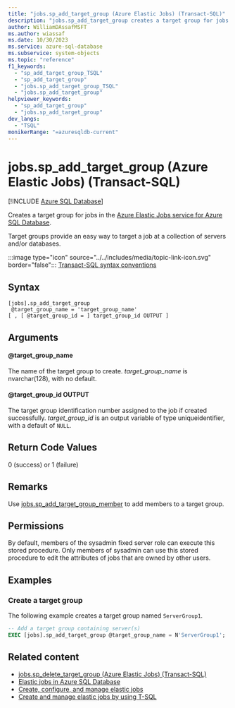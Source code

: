 ```yaml
---
title: "jobs.sp_add_target_group (Azure Elastic Jobs) (Transact-SQL)"
description: "jobs.sp_add_target_group creates a target group for jobs in the Azure Elastic Jobs service for Azure SQL Database."
author: WilliamDAssafMSFT
ms.author: wiassaf
ms.date: 10/30/2023
ms.service: azure-sql-database
ms.subservice: system-objects
ms.topic: "reference"
f1_keywords:
  - "sp_add_target_group_TSQL"
  - "sp_add_target_group"
  - "jobs.sp_add_target_group_TSQL"
  - "jobs.sp_add_target_group"
helpviewer_keywords:
  - "sp_add_target_group"
  - "jobs.sp_add_target_group"
dev_langs:
  - "TSQL"
monikerRange: "=azuresqldb-current"
---
```

# jobs.sp_add_target_group (Azure Elastic Jobs) (Transact-SQL)

[!INCLUDE [Azure SQL Database](../../includes/applies-to-version/asdb.md)]

Creates a target group for jobs in the [Azure Elastic Jobs service for Azure SQL Database](/azure/azure-sql/database/elastic-jobs-overview?view=azuresql-db&preserve-view=true).

Target groups provide an easy way to target a job at a collection of servers and/or databases.

:::image type="icon" source="../../includes/media/topic-link-icon.svg" border="false"::: [Transact-SQL syntax conventions](../../t-sql/language-elements/transact-sql-syntax-conventions-transact-sql.md)

## Syntax

```syntaxsql
[jobs].sp_add_target_group 
 @target_group_name = 'target_group_name'
[ , [ @target_group_id = ] target_group_id OUTPUT ]
```

## Arguments

#### @target_group_name

The name of the target group to create. *target_group_name* is nvarchar(128), with no default.

#### @target_group_id OUTPUT

 The target group identification number assigned to the job if created successfully. *target_group_id* is an output variable of type uniqueidentifier, with a default of `NULL`.

## Return Code Values

0 (success) or 1 (failure)

## Remarks

Use [jobs.sp_add_target_group_member](sp-add-target-group-member-elastic-jobs-transact-sql.md) to add members to a target group.

## Permissions

By default, members of the sysadmin fixed server role can execute this stored procedure.  Only members of sysadmin can use this stored procedure to edit the attributes of jobs that are owned by other users.

## Examples

### Create a target group

The following example creates a target group named `ServerGroup1`.

```sql
-- Add a target group containing server(s)
EXEC [jobs].sp_add_target_group @target_group_name = N'ServerGroup1';
```

## Related content

- [jobs.sp_delete_target_group (Azure Elastic Jobs) (Transact-SQL)](sp-delete-target-group-elastic-jobs-transact-sql.md)
- [Elastic jobs in Azure SQL Database](/azure/azure-sql/database/elastic-jobs-overview?view=azuresql-db&preserve-view=true)
- [Create, configure, and manage elastic jobs](/azure/azure-sql/database/elastic-jobs-tutorial?view=azuresql-db&preserve-view=true)
- [Create and manage elastic jobs by using T-SQL](/azure/azure-sql/database/elastic-jobs-tsql-create-manage?view=azuresql-db&preserve-view=true)

